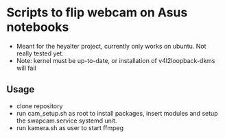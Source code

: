 # Scripts to flip webcam on Asus notebooks
- Meant for the heyalter project, currently only works on ubuntu. Not really tested yet.
- Note: kernel must be up-to-date, or installation of v4l2loopback-dkms will fail

## Usage ##
- clone repository
- run cam_setup.sh as root to install packages, insert modules and setup the swapcam.service systemd unit.
- run kamera.sh as user to start ffmpeg
